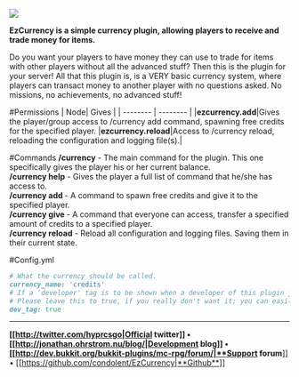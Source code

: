 ![](http://dev.bukkit.org/media/images/87/395/logo.PNG)

**EzCurrency is a simple currency plugin, allowing players to receive and trade money for items.**

Do you want your players to have money they can use to trade for items with other players without all the advanced stuff? Then this is the plugin for your server!
All that this plugin is, is a VERY basic currency system, where players can transact money to another player with no questions asked. No missions, no achievements, no advanced stuff!

#Permissions
| Node| Gives |
| -------- | -------- |
|**ezcurrency.add**|Gives the player/group access to /currency add <player> <amount> command, spawning free credits for the specified player.
|**ezcurrency.reload**|Access to /currency reload, reloading the configuration and logging file(s).|

#Commands
**/currency** - The main command for the plugin. This one specifically gives the player his or her current balance.  
**/currency help** - Gives the player a full list of command that he/she has access to.  
**/currency add <player> <amount>** - A command to spawn free credits and give it to the specified player.  
**/currency give <player> <amount>** - A command that everyone can access, transfer a specified amount of credits to a specified player.  
**/currency reload** - Reload all configuration and logging files. Saving them in their current state.  

#Config.yml
```ruby
# What the currency should be called.
currency_name: 'credits'
# If a 'developer' tag is to be shown when a developer of this plugin joins the server.
# Please leave this to true, if you really don't want it; you can easily set the value to false and reload the config with /currency reload
dev_tag: true
```
----
**[[http://twitter.com/hyprcsgo|Official twitter]] • [[http://jonathan.ohrstrom.nu/blog/|Development blog]] • [[http://dev.bukkit.org/bukkit-plugins/mc-rpg/forum/|**Support forum**]] • [[https://github.com/condolent/EzCurrency|**Github**]]
